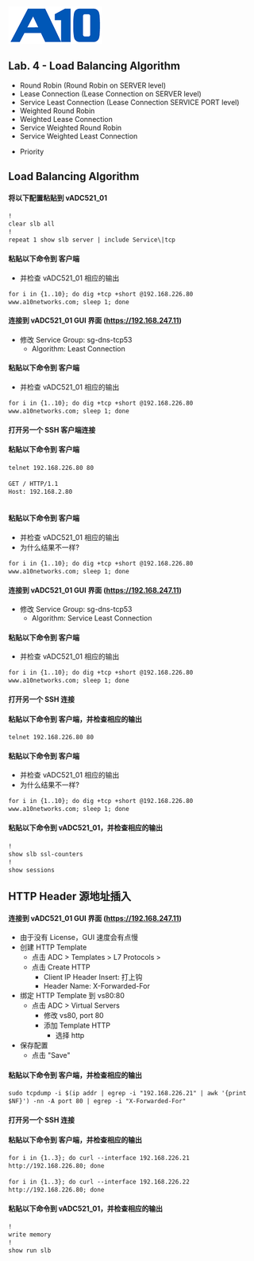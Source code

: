 ![](/Images/A10-NewLogos-Blue-NoReg-RGB-50.png)

## Lab. 4 - Load Balancing Algorithm
+ Round Robin (Round Robin on SERVER level)
+ Lease Connection (Lease Connection on SERVER level)
+ Service Least Connection (Lease Connection SERVICE PORT level)
+ Weighted Round Robin
+ Weighted Lease Connection
+ Service Weighted Round Robin
+ Service Weighted Least Connection

 - Priority

## Load Balancing Algorithm
#### 将以下配置粘贴到 vADC521_01
```
!
clear slb all
!
repeat 1 show slb server | include Service\|tcp

```

#### 粘贴以下命令到 客户端
+ 并检查 vADC521_01 相应的输出
```
for i in {1..10}; do dig +tcp +short @192.168.226.80 www.a10networks.com; sleep 1; done

```

#### 连接到 vADC521_01 GUI 界面 (https://192.168.247.11)
+ 修改 Service Group: sg-dns-tcp53
  + Algorithm: Least Connection
    
#### 粘贴以下命令到 客户端
+ 并检查 vADC521_01 相应的输出
```
for i in {1..10}; do dig +tcp +short @192.168.226.80 www.a10networks.com; sleep 1; done

```

#### 打开另一个 SSH 客户端连接
#### 粘贴以下命令到 客户端
```
telnet 192.168.226.80 80

GET / HTTP/1.1
Host: 192.168.2.80


```

#### 粘贴以下命令到 客户端
+ 并检查 vADC521_01 相应的输出
+ 为什么结果不一样?
```
for i in {1..10}; do dig +tcp +short @192.168.226.80 www.a10networks.com; sleep 1; done

```

#### 连接到 vADC521_01 GUI 界面 (https://192.168.247.11)
+ 修改 Service Group: sg-dns-tcp53
  + Algorithm: Service Least Connection
    
#### 粘贴以下命令到 客户端
+ 并检查 vADC521_01 相应的输出
```
for i in {1..10}; do dig +tcp +short @192.168.226.80 www.a10networks.com; sleep 1; done

```

#### 打开另一个 SSH 连接
#### 粘贴以下命令到 客户端，并检查相应的输出
```
telnet 192.168.226.80 80

```

#### 粘贴以下命令到 客户端
+ 并检查 vADC521_01 相应的输出
+ 为什么结果不一样?
```
for i in {1..10}; do dig +tcp +short @192.168.226.80 www.a10networks.com; sleep 1; done

```







#### 粘贴以下命令到 vADC521_01，并检查相应的输出
```
!
show slb ssl-counters
!
show sessions

```

## HTTP Header 源地址插入
#### 连接到 vADC521_01 GUI 界面 (https://192.168.247.11)
+ 由于没有 License，GUI 速度会有点慢
+ 创建 HTTP Template
  + 点击 ADC > Templates > L7 Protocols > 
  + 点击 Create HTTP
    + Client IP Header Insert: 打上钩
    + Header Name: X-Forwarded-For
+ 绑定 HTTP Template 到 vs80:80
  + 点击 ADC > Virtual Servers
    + 修改 vs80, port 80
    + 添加 Template HTTP
      + 选择 http
+ 保存配置
  + 点击 "Save"  
    
#### 粘贴以下命令到 客户端，并检查相应的输出
```
sudo tcpdump -i $(ip addr | egrep -i "192.168.226.21" | awk '{print $NF}') -nn -A port 80 | egrep -i "X-Forwarded-For"

```

#### 打开另一个 SSH 连接
#### 粘贴以下命令到 客户端，并检查相应的输出
```
for i in {1..3}; do curl --interface 192.168.226.21 http://192.168.226.80; done

for i in {1..3}; do curl --interface 192.168.226.22 http://192.168.226.80; done
```

#### 粘贴以下命令到 vADC521_01，并检查相应的输出
```
!
write memory
!
show run slb

```
